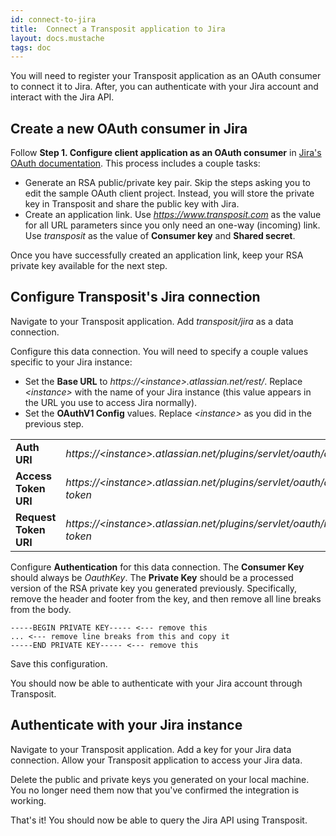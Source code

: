 ```yaml
---
id: connect-to-jira
title:  Connect a Transposit application to Jira
layout: docs.mustache
tags: doc
---
```


You will need to register your Transposit application as an OAuth consumer to connect it to Jira. After, you can authenticate with your Jira account and interact with the Jira API.

## Create a new OAuth consumer in Jira

Follow **Step 1. Configure client application as an OAuth consumer** in [Jira's OAuth documentation](https://developer.atlassian.com/server/jira/platform/oauth/). This process includes a couple tasks:
- Generate an RSA public/private key pair. Skip the steps asking you to edit the sample OAuth client project. Instead, you will store the private key in Transposit and share the public key with Jira.
- Create an application link. Use _https://www.transposit.com_ as the value for all URL parameters since you only need an one-way (incoming) link. Use _transposit_ as the value of **Consumer key** and **Shared secret**.

Once you have successfully created an application link, keep your RSA private key available for the next step.

## Configure Transposit's Jira connection

Navigate to your Transposit application. Add _transposit/jira_ as a data connection.

Configure this data connection. You will need to specify a couple values specific to your Jira instance:
- Set the **Base URL** to _https://&lt;instance&gt;.atlassian.net/rest/_. Replace _&lt;instance&gt;_ with the name of your Jira instance (this value appears in the URL you use to access Jira normally).
- Set the **OAuthV1 Config** values. Replace _&lt;instance&gt;_ as you did in the previous step.

|            |           |
|------------|-----------|
|**Auth URI**|_https://&lt;instance&gt;.atlassian.net/plugins/servlet/oauth/authorize_|
|**Access Token URI**|_https://&lt;instance&gt;.atlassian.net/plugins/servlet/oauth/access-token_|
|**Request Token URI**|_https://&lt;instance&gt;.atlassian.net/plugins/servlet/oauth/request-token_|


Configure **Authentication** for this data connection. The **Consumer Key** should always be _OauthKey_. The **Private Key** should be a processed version of the RSA private key you generated previously. Specifically, remove the header and footer from the key, and then remove all line breaks from the body.

```
-----BEGIN PRIVATE KEY----- <--- remove this
... <--- remove line breaks from this and copy it
-----END PRIVATE KEY----- <--- remove this
```

Save this configuration.

You should now be able to authenticate with your Jira account through Transposit.

## Authenticate with your Jira instance

Navigate to your Transposit application. Add a key for your Jira data connection. Allow your Transposit application to access your Jira data.

Delete the public and private keys you generated on your local machine. You no longer need them now that you've confirmed the integration is working.

That's it! You should now be able to query the Jira API using Transposit.
